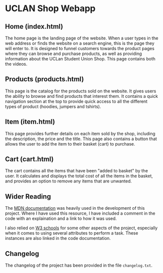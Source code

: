 # UCLAN Shop Webapp

## Home (index.html)

The home page is the landing page of the website. When a user types in the web address or finds the website on a search engine, this is the page they will enter to. It is designed to funnel customers towards the product pages where they can browse and purchase products, as well as providing information about the UCLan Student Union Shop. This page contains both the videos.

## Products (products.html)

This page is the catalog for the products sold on the website. It gives users the ability to browse and find products that interest them. It contains a quick navigation section at the top to provide quick access to all the different types of product (hoodies, jumpers and tshirts).

## Item (item.html)

This page provides further details on each item sold by the shop, including the description, the price and the title. This page also contains a button that allows the user to add the item to their basket (cart) to purchase.

## Cart (cart.html)

The cart contains all the items that have been "added to basket" by the user. It calculates and displays the total cost of all the items in the basket, and provides an option to remove any items that are unwanted.

## Wider Reading
The [MDN documentation](https://developer.mozilla.org/en-US/) was heavily used in the development of this project. Where I have used this resource, I have included a comment in the code with an explaination and a link to how it was used.

I also relied on [W3 schools](https://www.w3schools.com/html/default.asp) for some other aspects of the project, especially when it comes to using several attributes to perform a task. These instances are also linked in the code documentation.

## Changelog
The changelog of the project has been provided in the file `changelog.txt`.
